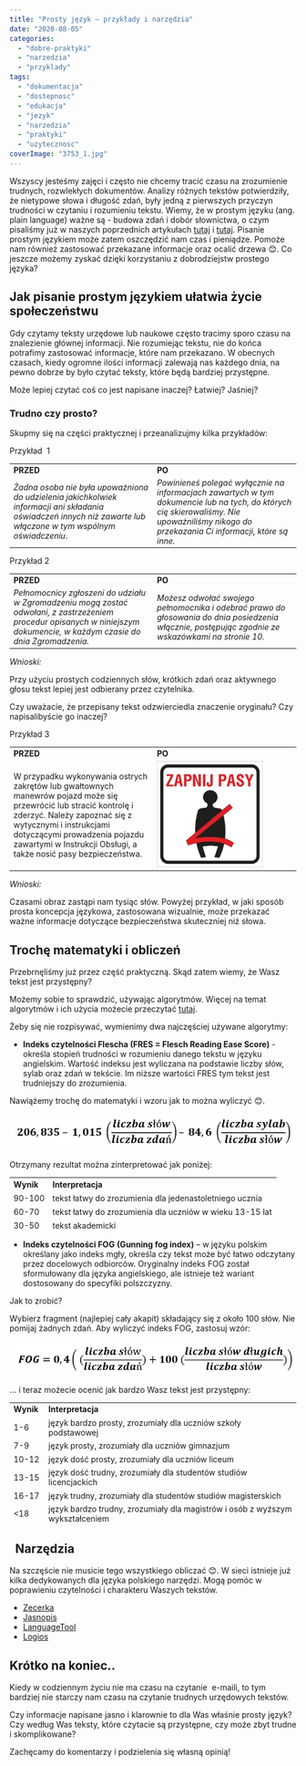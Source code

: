 ```yaml
---
title: "Prosty język – przykłady i narzędzia"
date: "2020-08-05"
categories:
  - "dobre-praktyki"
  - "narzedzia"
  - "przyklady"
tags:
  - "dokumentacja"
  - "dostepnosc"
  - "edukacja"
  - "jezyk"
  - "narzedzia"
  - "praktyki"
  - "uzytecznosc"
coverImage: "3753_1.jpg"
---
```


Wszyscy jesteśmy zajęci i często nie chcemy tracić czasu na zrozumienie trudnych, rozwlekłych dokumentów. Analizy różnych tekstów potwierdziły, że nietypowe słowa i długość zdań, były jedną z pierwszych przyczyn trudności w czytaniu i rozumieniu tekstu. Wiemy, że w prostym języku (ang. plain language) ważne są - budowa zdań i dobór słownictwa, o czym pisaliśmy już w naszych poprzednich artykułach [tutaj](http://techwriter.pl/plain-language/) i [tutaj](http://techwriter.pl/prosty-jezyk-w-tekstach-naukowych-i-technicznych/). Pisanie prostym językiem może zatem oszczędzić nam czas i pieniądze. Pomoże nam również zastosować przekazane informacje oraz ocalić drzewa 😊. Co jeszcze możemy zyskać dzięki korzystaniu z dobrodziejstw prostego języka?

## Jak pisanie prostym językiem ułatwia życie społeczeństwu

Gdy czytamy teksty urzędowe lub naukowe często tracimy sporo czasu na znalezienie głównej informacji. Nie rozumiejąc tekstu, nie do końca potrafimy zastosować informacje, które nam przekazano. W obecnych czasach, kiedy ogromne ilości informacji zalewają nas każdego dnia, na pewno dobrze by było czytać teksty, które będą bardziej przystępne.

Może lepiej czytać coś co jest napisane inaczej? Łatwiej? Jaśniej?

### Trudno czy prosto?

Skupmy się na części praktycznej i przeanalizujmy kilka przykładów:

Przykład  1

<table style="border-collapse: collapse; width: 100%;"><tbody><tr><td style="width: 50%;"><strong>PRZED</strong></td><td style="width: 50%;"><strong>PO</strong></td></tr><tr><td style="width: 50%;"><em>Żadna osoba nie była upoważniona do udzielenia jakichkolwiek informacji ani składania oświadczeń innych niż zawarte lub włączone w tym wspólnym oświadczeniu</em>.</td><td style="width: 50%;"><em>Powinieneś polegać wyłącznie na informacjach zawartych w tym dokumencie lub na tych, do których cię skierowaliśmy. Nie upoważniliśmy nikogo do przekazania Ci informacji, które są inne.</em></td></tr></tbody></table>

Przykład 2

<table style="border-collapse: collapse; width: 100%;"><tbody><tr><td style="width: 50%;"><strong>PRZED</strong></td><td style="width: 50%;"><strong>PO</strong></td></tr><tr><td style="width: 50%;"><em>Pełnomocnicy zgłoszeni do udziału w Zgromadzeniu mogą zostać odwołani, z zastrzeżeniem procedur opisanych w niniejszym dokumencie, w każdym czasie do dnia Zgromadzenia.</em></td><td style="width: 50%;"><em>Możesz odwołać swojego pełnomocnika i odebrać prawo do głosowania do dnia posiedzenia włącznie, postępując zgodnie ze wskazówkami na stronie 10.</em></td></tr></tbody></table>

_Wnioski:_

Przy użyciu prostych codziennych słów, krótkich zdań oraz aktywnego głosu tekst lepiej jest odbierany przez czytelnika.

Czy uważacie, że przepisany tekst odzwierciedla znaczenie oryginału? Czy napisalibyście go inaczej?

Przykład 3

<table style="border-collapse: collapse; width: 100%;"><tbody><tr><td style="width: 50%;"><strong>PRZED</strong></td><td style="width: 50%;"><strong>PO</strong></td></tr><tr><td style="width: 50%;">W przypadku wykonywania ostrych zakrętów lub gwałtownych manewrów pojazd może się przewrócić lub stracić kontrolę i zderzyć. Należy zapoznać się z wytycznymi i instrukcjami dotyczącymi prowadzenia pojazdu zawartymi w Instrukcji Obsługi, a także nosić pasy bezpieczeństwa.</td><td style="width: 50%;"><a href="http://techwriter.pl/wp-content/uploads/2020/07/zapnij-pasy.jpg"><img class="alignnone wp-image-8880" src="images/zapnij-pasy-300x300.jpg" alt="" width="186" height="186"/></a></td></tr></tbody></table>

_Wnioski:_

Czasami obraz zastąpi nam tysiąc słów. Powyżej przykład, w jaki sposób prosta koncepcja językowa, zastosowana wizualnie, może przekazać ważne informacje dotyczące bezpieczeństwa skuteczniej niż słowa.

## Trochę matematyki i obliczeń

Przebrnęliśmy już przez część praktyczną. Skąd zatem wiemy, że Wasz tekst jest przystępny?

Możemy sobie to sprawdzić, używając algorytmów. Więcej na temat algorytmów i ich użycia możecie przeczytać [tutaj](https://readabilityformulas.com/free-readability-formula-tests.php).

Żeby się nie rozpisywać, wymienimy dwa najczęściej używane algorytmy:

- **Indeks czytelności Flescha (FRES = Flesch Reading Ease Score)** - określa stopień trudności w rozumieniu danego tekstu w języku angielskim. Wartość indeksu jest wyliczana na podstawie liczby słów, sylab oraz zdań w tekście. Im niższe wartości FRES tym tekst jest trudniejszy do zrozumienia.

Nawiążemy trochę do matematyki i wzoru jak to można wyliczyć 😊.

[![](images/Indeks-Flescha-1.png)](http://techwriter.pl/wp-content/uploads/2020/07/Indeks-Flescha-1.png)

Otrzymany rezultat można zinterpretować jak poniżej:

<table style="border-collapse: collapse; width: 100%; height: 95px;"><tbody><tr style="height: 19px;"><td style="width: 14.6114%; height: 19px;"><strong>Wynik</strong></td><td style="width: 85.3886%; height: 19px;"><strong>Interpretacja</strong></td></tr><tr style="height: 19px;"><td style="width: 14.6114%; height: 19px;">90-100</td><td style="width: 85.3886%; height: 19px;">tekst łatwy do zrozumienia dla jedenastoletniego ucznia</td></tr><tr style="height: 19px;"><td style="width: 14.6114%; height: 19px;">60-70</td><td style="width: 85.3886%; height: 19px;">tekst łatwy do zrozumienia dla uczniów w wieku 13-15 lat</td></tr><tr style="height: 19px;"><td style="width: 14.6114%; height: 19px;">30-50</td><td style="width: 85.3886%; height: 19px;">tekst akademicki</td></tr><tr style="height: 19px;"><td style="width: 14.6114%; height: 19px;">0-30</td><td style="width: 85.3886%; height: 19px;">tekst naukowy, dla absolwentów uc<em>z</em>elni wyższych</td></tr></tbody></table>

- **Indeks czytelności FOG** **(Gunning fog index)** – w języku polskim określany jako indeks mgły, określa czy ​​tekst może być łatwo odczytany przez docelowych odbiorców. Oryginalny indeks FOG został sformułowany dla języka angielskiego, ale istnieje też wariant dostosowany do specyfiki polszczyzny.

Jak to zrobić?

Wybierz fragment (najlepiej cały akapit) składający się z około 100 słów. Nie pomijaj żadnych zdań. Aby wyliczyć indeks FOG, zastosuj wzór:

[![](images/Index-FOG-1.png)](http://techwriter.pl/wp-content/uploads/2020/07/Index-FOG-1.png)

… i teraz możecie ocenić jak bardzo Wasz tekst jest przystępny:

<table style="border-collapse: collapse; width: 100%; height: 215px;"><tbody><tr style="height: 19px;"><td style="width: 11.407%; height: 19px;"><strong>Wynik&nbsp;</strong></td><td style="width: 88.593%; height: 19px;"><strong>Interpretacja</strong></td></tr><tr style="height: 19px;"><td style="width: 11.407%; height: 19px;">1-6</td><td style="width: 88.593%; height: 19px;">język bardzo prosty, zrozumiały dla uczniów szkoły podstawowej</td></tr><tr style="height: 19px;"><td style="width: 11.407%; height: 19px;">7-9</td><td style="width: 88.593%; height: 19px;">język prosty, zrozumiały dla uczniów gimnazjum</td></tr><tr style="height: 19px;"><td style="width: 11.407%; height: 19px;">10-12</td><td style="width: 88.593%; height: 19px;">język dość prosty, zrozumiały dla uczniów liceum</td></tr><tr style="height: 19px;"><td style="width: 11.407%; height: 19px;">13-15</td><td style="width: 88.593%; height: 19px;">język dość trudny, zrozumiały dla studentów studiów licencjackich</td></tr><tr style="height: 19px;"><td style="width: 11.407%; height: 19px;">16-17</td><td style="width: 88.593%; height: 19px;">język trudny, zrozumiały dla studentów studiów magisterskich</td></tr><tr style="height: 19px;"><td style="width: 11.407%; height: 19px;">&lt;18</td><td style="width: 88.593%; height: 19px;">język bardzo trudny, zrozumiały dla magistrów i osób z wyższym wykształceniem</td></tr></tbody></table>

##   Narzędzia

Na szczęście nie musicie tego wszystkiego obliczać 😊. W sieci istnieje już kilka dedykowanych dla języka polskiego narzędzi. Mogą pomóc w poprawieniu czytelności i charakteru Waszych tekstów.

- [Zecerka](http://www.zecerka.pl/)
- [Jasnopis](https://jasnopis.pl/#)
- [LanguageTool](https://languagetool.org/)
- [Logios](https://logios.dev/)

## Krótko na koniec..

Kiedy w codziennym życiu nie ma czasu na czytanie  e-maili, to tym bardziej nie starczy nam czasu na czytanie trudnych urzędowych tekstów.

Czy informacje napisane jasno i klarownie to dla Was właśnie prosty język? Czy według Was teksty, które czytacie są przystępne, czy może zbyt trudne i skomplikowane?

Zachęcamy do komentarzy i podzielenia się własną opinią!

